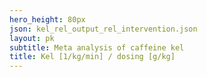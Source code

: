 ```yaml
---
hero_height: 80px
json: kel_rel_output_rel_intervention.json
layout: pk
subtitle: Meta analysis of caffeine kel
title: Kel [1/kg/min] / dosing [g/kg]
---
```

